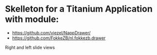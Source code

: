 # Skelleton for a Titanium Application with module:

* https://github.com/viezel/NappDrawer/
* https://github.com/FokkeZB/nl.fokkezb.drawer

Right and left slide views
